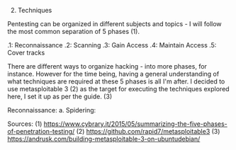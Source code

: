 2. Techniques

Pentesting can be organized in different subjects and topics - I will follow the most common separation of 5 phases (1).

.1: Reconnaissance
.2: Scanning
.3: Gain Access
.4: Maintain Access
.5: Cover tracks

There are different ways to organize hacking - into more phases, for instance. However for the time being, having a general understanding of what techniques are required at these 5 phases is all I'm after.
I decided to use metasploitable 3 (2) as the target for executing the techniques explored here, I set it up as per the guide. (3)

Reconnaissance:
	a. Spidering:	


Sources:
(1) https://www.cybrary.it/2015/05/summarizing-the-five-phases-of-penetration-testing/
(2) https://github.com/rapid7/metasploitable3
(3) https://andrusk.com/building-metasploitable-3-on-ubuntudebian/
